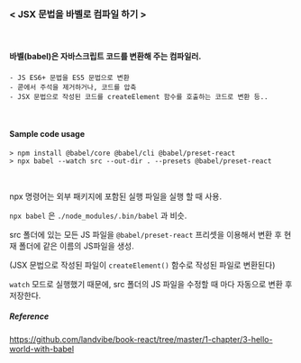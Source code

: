 ### < JSX 문법을 바벨로 컴파일 하기 >

<br>

#### 바벨(babel)은 자바스크립트 코드를 변환해 주는 컴파일러.

```
- JS ES6+ 문법을 ES5 문법으로 변환
- 콛에서 주석을 제거하거나, 코드를 압축
- JSX 문법으로 작성된 코드를 createElement 함수를 호출하는 코드로 변환 등..
```

<br>

#### Sample code usage

```
> npm install @babel/core @babel/cli @babel/preset-react
> npx babel --watch src --out-dir . --presets @babel/preset-react
```

<br>

npx 명령어는 외부 패키지에 포함된 실행 파일을 실행 할 때 사용.

`npx babel` 은 `./node_modules/.bin/babel` 과 비슷.

src 폴더에 있는 모든 JS 파일을 `@babel/preset-react` 프리셋을 이용해서 변환 후 현재 폴더에 같은 이름의 JS파일을 생성.

(JSX 문법으로 작성된 파일이 `createElement()` 함수로 작성된 파일로 변환된다)

`watch` 모드로 실행했기 때문에, src 폴더의 JS 파일을 수정할 때 마다 자동으로 변환 후 저장한다.





##### Reference

<https://github.com/landvibe/book-react/tree/master/1-chapter/3-hello-world-with-babel>